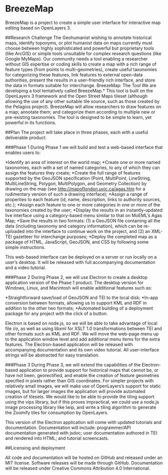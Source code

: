 # BreezeMap
BreezeMap is a project to create a simple user interface for interactive map editing based on OpenLayers 3.

##Research Challenge 
The Geohumanist wishing to annotate historical maps, identify toponyms, or plot humanist data on maps currently must choose between highly sophisticated and powerful but proprietary tools (like ArcGIS) or simple tools unsuitable for complex research questions (like Google MyMaps). Our community needs a tool enabling a researcher without GIS expertise or coding skills to create a map with a rich range of feature types (from points to multi-geometries), create useful taxonomies for categorizing these features, link features to external open-data authorities, present the results in a user-friendly rich interface, and store the data in formats suitable for interchange. 
BreezeMap: The Tool
We are developing a tool tentatively called BreezeMap.* This tool is built on the OpenLayers 3 framework and the Open Street Maps tileset (although allowing the use of any other suitable tile source, such as those created by the Pelagios project). BreezeMap will allow researchers to draw features on a map; annotate them; and categorize them according to multiple new or pre-existing taxonomies. The tool is designed to be simple to learn, yet powerful in its functions. 

##Plan
The project will take place in three phases, each with a useful deliverable product:

###Phase 1
During Phase 1 we will build and test a web-based interface that enables users to:

*Identify an area of interest on the world map;
*Create one or more named taxonomies, each with a set of named categories, to any of which they can assign the features they create; 
*Create the full range of features supported by the GeoJSON specification (Point, MultiPoint, LineString, MultiLineString, Polygon, MultiPolygon, and Geometry Collection) by drawing on the map (see http://mapoflondon.uvic.ca/agas.htm for a rudimentary version of such a drawing interface);
*Assign a range of properties to each feature (id, name, description, links to authority sources, etc.);
*Assign each feature to one or more categories in one or more of the taxonomies created by the user;
*Display the results in an instantly-updated live interface using a category-based menu similar to that on MoEML’s  Agas Map;
*Save the results in two formats: (1) a GeoJSON file containing all the data (including taxonomy and category information), which can be re-uploaded into the interface to continue work on the project, and (2) an XML-TEI gazetteer for interchange purposes;
*Deploy the completed map as a package of HTML, JavaScript, GeoJSON, and CSS by following some simple instructions.

This web-based interface can be deployed on a server or run locally on a user’s desktop. It will be released with full accompanying documentation and a video tutorial.

###Phase 2
During Phase 2, we will use Electron to create a desktop application version of the Phase 1 product. The desktop version for Windows, Linux, and Macintosh will enable additional features such as:

*Straightforward save/load of GeoJSON and TEI to the local disk;
*In-app conversion between formats, allowing us to support KML and RDF in addition to the other two formats;
*Automated building of a deployment package for any project with the click of a button.

Electron is based on node.js, so we will be able to take advantage of local file i/o, as well as using libxml for XSLT 1.0 transformations between TEI and other formats such as KML and RDF. We will move the web-page menu up to the application window level and add additional menu items for the extra features. The Electron-based application will be released with accompanying documentation and its own video tutorial. All user-interface strings will be abstracted for easy translation.

###Phase 3
During Phase 3, we will extend the capabilities of the Electron-based application to provide support for historical maps that cannot be, or have not been, georectified, and enable the creation of feature geometries specified in pixels rather than GIS coordinates. For simpler projects with relatively small images, we will make use of OpenLayers’s support for static images, but for larger images the application will provide automated creation of tilesets. We would like to be able to provide the tiling support using the vips library, but if this proves impractical, we could use a node.js image processing library like lwip, and write a tiling algorithm to generate the Zoomify tiles for consumption by OpenLayers.

This version of the Electron application will come with updated tutorials and documentation. Documentation will include: programmer/API documentation generated with jsdoc; user documentation authored in TEI and rendered into HTML; and tutorial screencasts.

##Licensing and deployment

All code and documentation will be hosted on GitHub and released under an MIT license. Software releases will be made through GitHub. Documentation will be released under Creative Commons Attribution 4.0 International.
